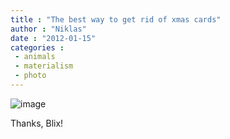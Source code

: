 ```yaml
---
title : "The best way to get rid of xmas cards"
author : "Niklas"
date : "2012-01-15"
categories : 
 - animals
 - materialism
 - photo
---
```


![image](https://niklasblog.com/wp-content/wpid-CameraZOOM-20120115131430297.jpg "CameraZOOM-20120115131430297.jpg")

Thanks, Blix!
